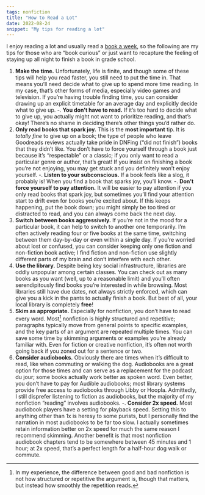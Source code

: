 ```yaml
---
tags: nonfiction
title: "How to Read a Lot"
date: 2022-08-24
snippet: "My tips for reading a lot"
---
```


I enjoy reading a lot and usually read a [book a week](/logs), so the following are my tips for those who are “book curious” or just want to recapture the feeling of staying up all night to finish a book in grade school.

1. **Make the time.** Unfortunately, life is finite, and though some of these tips will help you read faster, you still need to put the time in. That means you’ll need decide what to give up to spend more time reading. In my case, that’s other forms of media, especially video games and television. If you’re having trouble finding time, you can consider drawing up an explicit timetable for an average day and explicitly decide what to give up.
  -. **You don’t have to read.** If it’s too hard to decide what to give up, you actually might not want to prioritize reading, and that’s okay! There’s no shame in deciding there’s other things you’d rather do.
2. **Only read books that spark joy.** This is the **most important** tip. It is _totally fine_ to give up on a book; the type of people who leave Goodreads reviews actually take pride in DNFing (“did not finish”) books that they didn’t like. You don’t have to force yourself through a book just because it’s “respectable” or a classic; if you only want to read a particular genre or author, that’s great! If you insist on finishing a book you’re not enjoying, you may get stuck and you definitely won’t enjoy yourself.
  -. **Listen to your subconscious.** If a book feels like a slog, it probably is! When you find a book that sparks joy, you’ll know.
  -. **Don’t force yourself to pay attention.** It will be easier to pay attention if you only read books that spark joy, but sometimes you’ll find your attention start to drift even for books you’re excited about. If this keeps happening, put the book down; you might simply be too tired or distracted to read, and you can always come back the next day.
3. **Switch between books aggressively.** If you’re not in the mood for a particular book, it can help to switch to another one temporarily. I’m often actively reading four or five books at the same time, switching between them day-by-day or even within a single day. If you’re worried about lost or confused, you can consider keeping only one fiction and non-fiction book active; I find fiction and non-fiction use slightly different parts of my brain and don’t interfere with each other.
4. **Use the library.** Despite being key social infrastructure, libraries are oddly unpopular among certain classes. You can check out as many books as you want (well, up to a reasonable limit) and you’ll often serendipitously find books you’re interested in while browsing. Most libraries still have due dates, not always strictly enforced, which can give you a kick in the pants to actually finish a book. But best of all, your local library is completely **free**!
5. **Skim as appropriate.** Especially for nonfiction, you don’t have to read every word. Most[^1] nonfiction is highly structured and repetitive; paragraphs typically move from general points to specific examples, and the key parts of an argument are repeated multiple times. You can save some time by skimming arguments or examples you’re already familiar with. Even for fiction or creative nonfiction, it’s often not worth going back if you zoned out for a sentence or two.
6. **Consider audiobooks.** Obviously there are times when it’s difficult to read, like when commuting or walking the dog. Audiobooks are a great option for those times and can serve as a replacement for the podcast du jour; some books actually work better as spoken word. Even better, you don’t have to pay for Audible audiobooks; most library systems provide free access to audiobooks through Libby or Hoopla. Admittedly, I still disprefer listening to fiction as audiobooks, but the majority of my nonfiction “reading” involves audiobooks.
  -. **Consider 2x speed.** Most audiobook players have a setting for playback speed. Setting this to anything other than 1x is heresy to some purists, but I personally find the narration in most audiobooks to be far too slow. I actually sometimes retain information better on 2x speed for much the same reason I recommend skimming. Another benefit is that most nonfiction audiobook chapters tend to be somewhere between 45 minutes and 1 hour; at 2x speed, that’s a perfect length for a half-hour dog walk or commute.

[^1]: In my experience, the difference between good and bad nonfiction is not how structured or repetitive the argument is, though that matters, but instead how smoothly the repetition reads.
